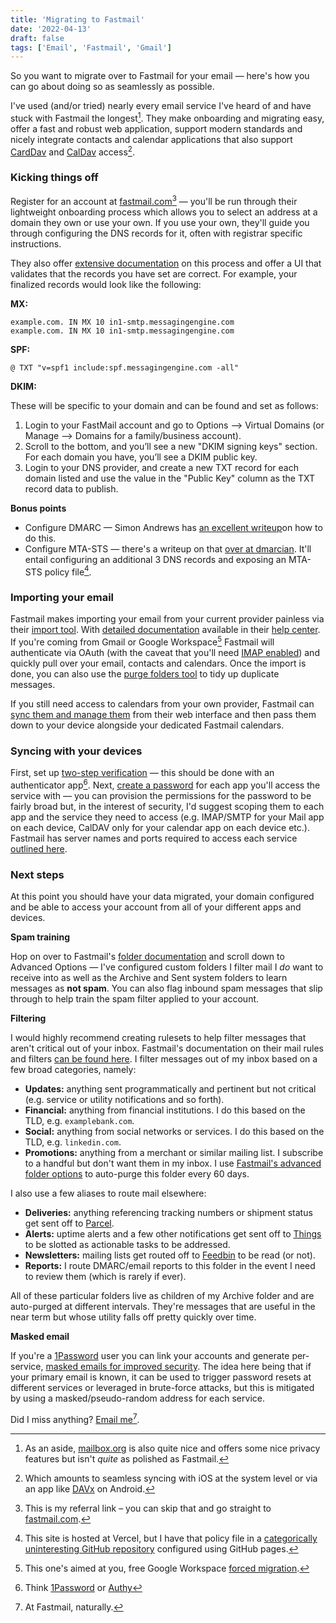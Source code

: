 ```yaml
---
title: 'Migrating to Fastmail'
date: '2022-04-13'
draft: false
tags: ['Email', 'Fastmail', 'Gmail']
---
```


So you want to migrate over to Fastmail for your email — here's how you can go about doing so as seamlessly as possible.<!-- excerpt -->

I've used (and/or tried) nearly every email service I've heard of and have stuck with Fastmail the longest[^1]. They make onboarding and migrating easy, offer a fast and robust web application, support modern standards and nicely integrate contacts and calendar applications that also support [CardDav](https://en.wikipedia.org/wiki/CardDAV) and [CalDav](https://en.wikipedia.org/wiki/CalDAV) access[^2].

### Kicking things off

Register for an account at [fastmail.com](https://ref.fm/u28939392)[^3] — you'll be run through their lightweight onboarding process which allows you to select an address at a domain they own or use your own. If you use your own, they'll guide you through configuring the DNS records for it, often with registrar specific instructions.

They also offer [extensive documentation](https://www.fastmail.com/help/domain_management_custom_dns.html) on this process and offer a UI that validates that the records you have set are correct. For example, your finalized records would look like the following:

**MX:**

```text
example.com. IN MX 10 in1-smtp.messagingengine.com
example.com. IN MX 10 in1-smtp.messagingengine.com
```

**SPF:**

```text
@ TXT "v=spf1 include:spf.messagingengine.com -all"
```

**DKIM:**

These will be specific to your domain and can be found and set as follows:

1. Login to your FastMail account and go to Options –> Virtual Domains (or Manage –> Domains for a family/business account).
2. Scroll to the bottom, and you’ll see a new "DKIM signing keys" section. For each domain you have, you’ll see a DKIM public key.
3. Login to your DNS provider, and create a new TXT record for each domain listed and use the value in the "Public Key" column as the TXT record data to publish.

**Bonus points**

- Configure DMARC — Simon Andrews has [an excellent writeup](https://simonandrews.ca/articles/how-to-set-up-spf-dkim-dmarc#dmarc)on how to do this.
- Configure MTA-STS — there's a writeup on that [over at dmarcian](https://dmarcian.com/mta-sts/). It'll entail configuring an additional 3 DNS records and exposing an MTA-STS policy file[^6].

### Importing your email

Fastmail makes importing your email from your current provider painless via their [import tool](https://www.fastmail.com/go/settings/setup). With [detailed documentation](https://www.fastmail.help/hc/en-us/articles/360058753594-Import-your-mail) available in their [help center](https://www.fastmail.help/hc). If you're coming from Gmail or Google Workspace[^4] Fastmail will authenticate via OAuth (with the caveat that you'll need [IMAP enabled](https://support.google.com/mail/answer/7126229?hl=en)) and quickly pull over your email, contacts and calendars. Once the import is done, you can also use the [purge folders tool](http://fastmail.com/go/cleanfolders) to tidy up duplicate messages.

If you still need access to calendars from your own provider, Fastmail can [sync them and manage them](https://www.fastmail.help/hc/en-us/articles/360058752754-How-to-synchronize-a-calendar) from their web interface and then pass them down to your device alongside your dedicated Fastmail calendars.

### Syncing with your devices

First, set up [two-step verification](https://www.fastmail.help/hc/en-us/articles/360058752374-Using-two-step-verification-2FA-) — this should be done with an authenticator app[^5]. Next, [create a password](https://www.fastmail.help/hc/en-us/articles/360058752854-App-passwords) for each app you'll access the service with — you can provision the permissions for the password to be fairly broad but, in the interest of security, I'd suggest scoping them to each app and the service they need to access (e.g. IMAP/SMTP for your Mail app on each device, CalDAV only for your calendar app on each device etc.). Fastmail has server names and ports required to access each service [outlined here](https://www.fastmail.help/hc/en-us/articles/1500000278342-Server-names-and-ports).

### Next steps

At this point you should have your data migrated, your domain configured and be able to access your account from all of your different apps and devices.

**Spam training**

Hop on over to Fastmail's [folder documentation](https://www.fastmail.help/hc/en-us/articles/1500000280301-Setting-up-and-using-folders) and scroll down to Advanced Options — I've configured custom folders I filter mail I _do_ want to receive into as well as the Archive and Sent system folders to learn messages as **not spam**. You can also flag inbound spam messages that slip through to help train the spam filter applied to your account.

**Filtering**

I would highly recommend creating rulesets to help filter messages that aren't critical out of your inbox. Fastmail's documentation on their mail rules and filters [can be found here](https://www.fastmail.help/hc/en-us/articles/1500000278122-Organizing-your-inbox#rules). I filter messages out of my inbox based on a few broad categories, namely:

- **Updates:** anything sent programmatically and pertinent but not critical (e.g. service or utility notifications and so forth).
- **Financial:** anything from financial institutions. I do this based on the TLD, e.g. `examplebank.com`.
- **Social:** anything from social networks or services. I do this based on the TLD, e.g. `linkedin.com`.
- **Promotions:** anything from a merchant or similar mailing list. I subscribe to a handful but don't want them in my inbox. I use [Fastmail's advanced folder options](https://www.fastmail.help/hc/en-us/articles/1500000280301-Setting-up-and-using-folders) to auto-purge this folder every 60 days.

I also use a few aliases to route mail elsewhere:

- **Deliveries:** anything referencing tracking numbers or shipment status get sent off to [Parcel](https://parcelapp.net).
- **Alerts:** uptime alerts and a few other notifications get sent off to [Things](https://culturedcode.com/things/) to be slotted as actionable tasks to be addressed.
- **Newsletters:** mailing lists get routed off to [Feedbin](https://feedbin.com) to be read (or not).
- **Reports:** I route DMARC/email reports to this folder in the event I need to review them (which is rarely if ever).

All of these particular folders live as children of my Archive folder and are auto-purged at different intervals. They're messages that are useful in the near term but whose utility falls off pretty quickly over time.

**Masked email**

If you're a [1Password](https://1password.com) user you can link your accounts and generate per-service, [masked emails for improved security](https://www.fastmail.help/hc/en-us/articles/4406536368911-Masked-Email). The idea here being that if your primary email is known, it can be used to trigger password resets at different services or leveraged in brute-force attacks, but this is mitigated by using a masked/pseudo-random address for each service.

Did I miss anything? [Email me](mailto:hi@coryd.dev)[^7].

[^1]: As an aside, [mailbox.org](https://mailbox.org) is also quite nice and offers some nice privacy features but isn't _quite_ as polished as Fastmail.
[^2]: Which amounts to seamless syncing with iOS at the system level or via an app like [DAVx](https://play.google.com/store/apps/details?id=at.bitfire.davdroid&hl=en) on Android.
[^3]: This is my referral link – you can skip that and go straight to [fastmail.com](https://fastmail.com).
[^4]: This one's aimed at you, free Google Workspace [forced migration](https://www.theverge.com/2022/1/19/22891509/g-suite-legacy-free-google-apps-workspace-upgrade).
[^5]: Think [1Password](https://1password.com) or [Authy](https://authy.com)
[^6]: This site is hosted at Vercel, but I have that policy file in a [categorically uninteresting GitHub repository](https://github.com/cdransf/mta-sts) configured using GitHub pages.
[^7]: At Fastmail, naturally.
